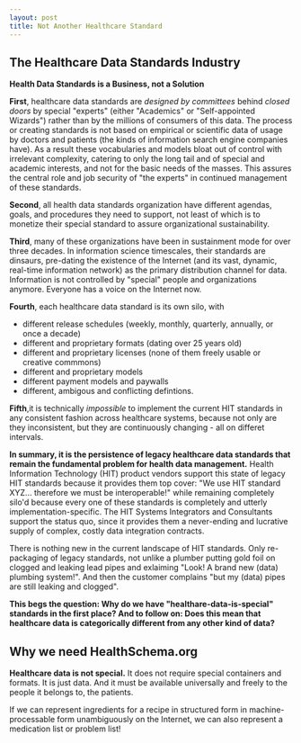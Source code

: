 ```yaml
---
layout: post
title: Not Another Healthcare Standard
---
```



The Healthcare Data Standards Industry
-----

**Health Data Standards is a Business, not a Solution**

**First**, healthcare data standards are *designed by committees* behind *closed doors* by special "experts" (either "Academics" or "Self-appointed Wizards") rather than by the millions of consumers of this data. The process or creating standards is not based on empirical or scientific data of usage by doctors and patients (the kinds of information search engine companies have).  As a result these vocabularies and models bloat out of control with irrelevant complexity, catering to only the long tail and of special and academic interests, and not for the basic needs of the masses. This assures the central role and job security of "the experts"  in continued management of these standards.

**Second**, all health data standards organization have different agendas, goals, and procedures they need to support, not least of which is to monetize their special standard to assure organizational sustainability.  

**Third**, many of these organizations have been in sustainment mode for over three decades.  In information science timescales, their standards are dinsaurs, pre-dating the existence of the Internet (and its vast, dynamic, real-time information network) as the primary distribution channel for data.  Information is not controlled by "special" people and organizations anymore. Everyone has a voice on the Internet now. 

**Fourth**, each healthcare data standard is its own silo, with

* different release schedules  (weekly, monthly, quarterly, annually, or once a decade)
* different and proprietary formats (dating over 25 years old)
* different and proprietary licenses (none of them freely usable or creative commmons)
* different and proprietary models
* different payment models and paywalls
* different, ambigous and conflicting defintions.

**Fifth**,it is technically *impossible* to implement the current HIT standards in any consistent fashion across healthcare systems, because not only are they inconsistent, but they are continuously changing - all on differet intervals.


**In summary, it is the persistence of legacy healthcare data standards that remain the fundamental problem for health data management.**  Health Information Technology (HIT) product vendors support this state of legacy HIT standards because it provides them top cover: "We use HIT standard XYZ... therefore we must be interoperable!" while remaining completely silo'd because every one of these standards is completely and utterly implementation-specific.  The HIT Systems Integrators and  Consultants support the status quo, since it provides them a never-ending and lucrative supply of complex, costly data integration contracts.

There is nothing new in the current landscape of HIT standards.  Only re-packaging of legacy standards, not unlike a plumber putting gold foil on clogged and leaking lead pipes and exlaiming "Look! A brand new (data) plumbing system!". And then the customer complains "but my (data) pipes are still leaking and clogged".


**This begs the question: Why do we have "healthare-data-is-special" standards in the first place?  And to follow on:  Does this mean that healthcare data is categorically different from any other kind of data?**


Why we need HealthSchema.org
-----

**Healthcare data is not special.**  It does not require special containers and formats. It is just data.  And it must be available universally and freely to the people it belongs to, the patients. 

If we can represent ingredients for a recipe in structured form in machine-processable form unambiguously on the Internet, we can also represent a medication list or problem list!
